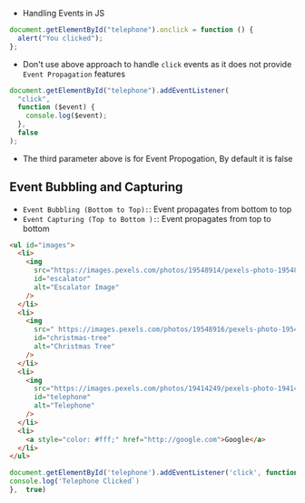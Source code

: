 - Handling Events in JS

```javascript
document.getElementById("telephone").onclick = function () {
  alert("You clicked");
};
```

- Don't use above approach to handle `click` events as it does not provide `Event Propagation` features

```javascript
document.getElementById("telephone").addEventListener(
  "click",
  function ($event) {
    console.log($event);
  },
  false
);
```

- The third parameter above is for Event Propogation, By default it is false

## Event Bubbling and Capturing

- `Event Bubbling (Bottom to Top):`: Event propagates from bottom to top
- `Event Capturing (Top to Bottom ):`: Event propagates from top to bottom

```html
<ul id="images">
  <li>
    <img
      src="https://images.pexels.com/photos/19548914/pexels-photo-19548914.jpeg?w=200&h=200&fit=crop&dpr=1"
      id="escalator"
      alt="Escalator Image"
    />
  </li>
  <li>
    <img
      src=" https://images.pexels.com/photos/19548916/pexels-photo-19548916.jpeg?w=200&h=200&fit=crop&dpr=1"
      id="christmas-tree"
      alt="Christmas Tree"
    />
  </li>
  <li>
    <img
      src="https://images.pexels.com/photos/19414249/pexels-photo-19414249.jpeg?w=200&h=200&fit=crop&dpr=1"
      id="telephone"
      alt="Telephone"
    />
  </li>
  <li>
    <a style="color: #fff;" href="http://google.com">Google</a>
  </li>
</ul>
```

```javascript
document.getElementById('telephone').addEventListener('click', function($event){
console.log('Telephone Clicked`)
},  true)
```

